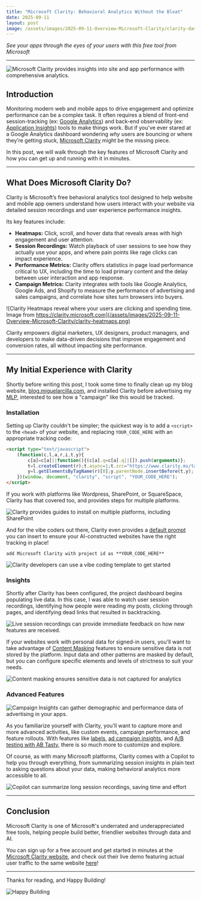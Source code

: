 ```yaml
---
title: "Microsoft Clarity: Behavioral Analytics Without the Bloat"
date: 2025-09-11
layout: post
image: /assets/images/2025-09-11-Overview-Microsoft-Clarity/clarity-dashboard.png
---
```


*See your apps through the eyes of your users with this free tool from Microsoft*

---

![Microsoft Clarity provides insights into site and app performance with comprehensive analytics.](/assets/images/2025-09-11-Overview-Microsoft-Clarity/clarity-dashboard.png)

## Introduction

Monitoring modern web and mobile apps to drive engagement and optimize performance can be a complex task. It often requires a blend of front-end session-tracking (ex: [Google Analytics](https://marketingplatform.google.com/about/analytics/)) and back-end observability (ex: [Application Insights](https://learn.microsoft.com/en-us/azure/azure-monitor/app/app-insights-overview)) tools to make things work. But if you've ever stared at a Google Analytics dashboard wondering *why* users are bouncing or where they’re getting stuck, [Microsoft Clarity](https://clarity.microsoft.com/) might be the missing piece. 

In this post, we will walk through the key features of Microsoft Clarity and how you can get up and running with it in minutes.

---

## What Does Microsoft Clarity Do?

Clarity is Microsoft’s free behavioral analytics tool designed to help website and mobile app owners understand how users interact with your website via detailed session recordings and user experience performance insights.

Its key features include:

- **Heatmaps:** Click, scroll, and hover data that reveals areas with high engagement and user attention.
- **Session Recordings:** Watch playback of user sessions to see how they actually use your apps, and where pain points like rage clicks can impact experience.
- **Performance Metrics:** Clarity offers statistics in page load performance critical to UX, including the time to load primary content and the delay between user interaction and app response.
- **Campaign Metrics:** Clarity integrates with tools like Google Analytics, Google Ads, and Shopify to measure the performance of advertising and sales campaigns, and correlate how sites turn browsers into buyers.

![Clarity Heatmaps reveal where your users are clicking and spending time. Image from https://clarity.microsoft.com](/assets/images/2025-09-11-Overview-Microsoft-Clarity/clarity-heatmaps.png)
  
Clarity empowers digital marketers, UX designers, product managers, and developers to make data-driven decisions that improve engagement and conversion rates, all without impacting site performance.

---

## My Initial Experience with Clarity

Shortly before writing this post, I took some time to finally clean up my blog website, [blog.miguelarcilla.com](https://blog.miguelarcilla.com), and installed Clarity before advertising my [MLP](https://productschool.com/blog/product-strategy/minimum-lovable-product), interested to see how a "campaign" like this would be tracked.

### Installation

Setting up Clarity couldn't be simpler; the quickest way is to add a `<script>` to the `<head>` of your website, and replacing `YOUR_CODE_HERE` with an appropriate tracking code:

```html
<script type="text/javascript">
    (function(c,l,a,r,i,t,y){
        c[a]=c[a]||function(){(c[a].q=c[a].q||[]).push(arguments)};
        t=l.createElement(r);t.async=1;t.src="https://www.clarity.ms/tag/"+i;
        y=l.getElementsByTagName(r)[0];y.parentNode.insertBefore(t,y);
    })(window, document, "clarity", "script", "YOUR_CODE_HERE");
</script>
```

If you work with platforms like Wordpress, SharePoint, or SquareSpace, Clarity has that covered too, and provides steps for multiple platforms.

![Clarity provides guides to install on multiple platforms, including SharePoint](/assets/images/2025-09-11-Overview-Microsoft-Clarity/clarity-install-sharepoint.png)

And for the vibe coders out there, Clarity even provides a [default prompt](https://learn.microsoft.com/en-us/clarity/setup-and-installation/setup-clarity-for-vibe-coding-platforms) you can insert to ensure your AI-constructed websites have the right tracking in place!

`add Microsoft Clarity with project id as **YOUR_CODE_HERE**`

![Clarity developers can use a vibe coding template to get started](/assets/images/2025-09-11-Overview-Microsoft-Clarity/clarity-vibecoding.png)


### Insights

Shortly after Clarity has been configured, the project dashboard begins populating live data. In this case, I was able to watch user session recordings, identifying how people were reading my posts, clicking through pages, and identifying dead links that resulted in backtracking.

![Live session recordings can provide immediate feedback on how new features are received.](/assets/images/2025-09-11-Overview-Microsoft-Clarity/clarity-recordings.png)

If your websites work with personal data for signed-in users, you'll want to take advantage of [Content Masking](https://learn.microsoft.com/en-us/clarity/setup-and-installation/clarity-masking) features to ensure sensitive data is not stored by the platform. Input data and other patterns are masked by default, but you can configure specific elements and levels of strictness to suit your needs.

![Content masking ensures sensitive data is not captured for analytics](/assets/images/2025-09-11-Overview-Microsoft-Clarity/clarity-masking.png)

### Advanced Features

![Campaign Insights can gather demographic and performance data of advertising in your apps.](/assets/images/2025-09-11-Overview-Microsoft-Clarity/clarity-campaigns.png)

As you familiarize yourself with Clarity, you'll want to capture more and more advanced activities, like custom events, campaign performance, and feature rollouts. With features like [labels](https://learn.microsoft.com/en-us/clarity/session-recordings/clarity-labels), [ad campaign insights](https://learn.microsoft.com/en-us/clarity/advertising-dashboard/ad-campaign-details), and [A/B testing with AB Tasty](https://learn.microsoft.com/en-us/clarity/third-party-integrations/abtasty-integration), there is so much more to customize and explore.

Of course, as with many Microsoft platforms, Clarity comes with a Copilot to help you through everything, from summarizing session insights in plain text to asking questions about your data, making behavioral analytics more accessible to all.

![Copilot can summarize long session recordings, saving time and effort](/assets/images/2025-09-11-Overview-Microsoft-Clarity/clarity-copilot.png)

---

## Conclusion

Microsoft Clarity is one of Microsoft's underrated and underappreciated free tools, helping people build better, friendlier websites through data and AI.

You can sign up for a free account and get started in minutes at the [Microsoft Clarity website](https://clarity.microsoft.com/), and check out their live demo featuring actual user traffic to the same website [here](https://clarity.microsoft.com/demo/projects/view/3t0wlogvdz/dashboard?date=Last%203%20days)!

---

Thanks for reading, and Happy Building!

![Happy Building](/assets/images/happy-building.png)